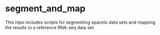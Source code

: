 # segment_and_map
This repo includes scripts for segmenting spacetx data sets and mapping the results to a reference RNA-seq data set.
